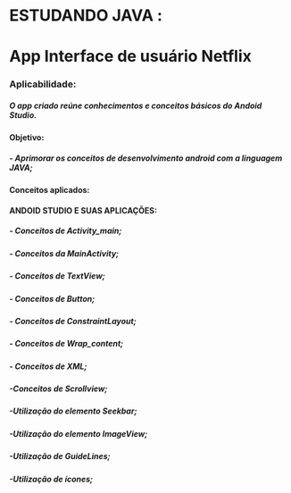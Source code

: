 # ESTUDANDO JAVA :

# App Interface  de usuário Netflix

### Aplicabilidade:

##### O app criado reúne conhecimentos e conceitos básicos do Andoid Studio.

#### Objetivo:

##### - Aprimorar os conceitos de desenvolvimento android com a linguagem JAVA;



#### Conceitos aplicados:

#### ANDOID STUDIO E SUAS APLICAÇÕES:

##### - Conceitos de Activity_main;

##### - Conceitos da MainActivity;

##### - Conceitos de TextView;

##### - Conceitos de Button;

##### - Conceitos de ConstraintLayout;

##### - Conceitos de  Wrap_content;

##### - Conceitos de XML;

##### -Conceitos de Scrollview;

##### -Utilização do elemento Seekbar;

##### -Utilização do elemento ImageView;

##### -Utilização de GuideLines;

##### -Utilização de ícones;



















